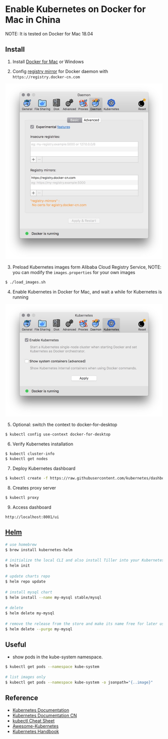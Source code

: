 # Enable Kubernetes on Docker for Mac in China

NOTE: It is tested on Docker for Mac 18.04

## Install

1. Install [Docker for Mac](https://docs.docker.com/docker-for-mac/install/) or Windows

2. Config [registry mirror](https://www.docker-cn.com/registry-mirror) for Docker daemon with ```https://registry.docker-cn.com```

![mirror](./image/mirror.jpg)


3. Preload Kubernetes images form Alibaba Cloud Registry Service, NOTE: you can modify the ```images.properties``` for your own images

```bash
$ ./load_images.sh
```

4. Enable Kubernetes in Docker for Mac, and wait a while for Kubernetes is running

![k8s](./image/k8s.jpg)

5. Optional: switch the context to docker-for-desktop

```bash
$ kubectl config use-context docker-for-desktop
```

6. Verify Kubernetes installation

```bash
$ kubectl cluster-info
$ kubectl get nodes
```

7. Deploy Kubernetes dashboard

```bash
$ kubectl create -f https://raw.githubusercontent.com/kubernetes/dashboard/master/src/deploy/recommended/kubernetes-dashboard.yaml
```

8. Creates proxy server

```bash
$ kubectl proxy
```

9. Access dashboard

```
http://localhost:8001/ui
```

## [Helm](https://helm.sh/)

```bash
# use homebrew
$ brew install kubernetes-helm

# initialize the local CLI and also install Tiller into your Kubernetes cluster
$ helm init

# update charts repo
$ helm repo update

# install mysql chart
$ helm install --name my-mysql stable/mysql

# delete
$ helm delete my-mysql

# remove the release from the store and make its name free for later use
$ helm delete --purge my-mysql
```

## Useful

- show pods in the kube-system namespace.

```bash
$ kubectl get pods --namespace kube-system

# list images only
$ kubectl get pods --namespace kube-system -o jsonpath="{..image}"
```


## Reference

- [Kubernetes Documentation](https://kubernetes.io/docs/home/)
- [Kubernetes Documentation CN](https://k8smeetup.github.io/)
- [kubectl Cheat Sheet](https://kubernetes.io/docs/reference/kubectl/cheatsheet/)
- [Awesome-Kubernetes](https://github.com/ramitsurana/awesome-kubernetes)
- [Kubernetes Handbook](https://github.com/rootsongjc/kubernetes-handbook)
